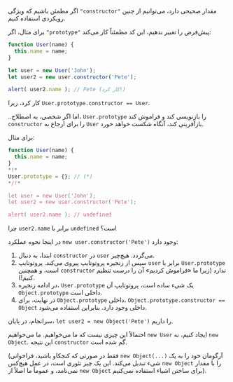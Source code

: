 اگر مطمئن باشیم که ویژگی `"constructor"` مقدار صحیحی دارد، می‌توانیم از چنین رویکردی استفاده کنیم.

برای مثال، اگر `"prototype"` پیش‌فرض را تغییر ندهیم، این کد مطمئناً کار می‌کند:

```js run
function User(name) {
  this.name = name;
}

let user = new User('John');
let user2 = new user.constructor('Pete');

alert( user2.name ); // Pete (کار کرد!)
```

کار کرد، زیرا `User.prototype.constructor == User`. 

..اما اگر شخصی، به اصطلاح، `User.prototype` را بازنویسی کند و فراموش کند `constructor` را برای ارجاع به `User` بازآفرینی کند، آنگاه شکست خواهد خورد.

برای مثال:

```js run
function User(name) {
  this.name = name;
}
*!*
User.prototype = {}; // (*)
*/!*

let user = new User('John');
let user2 = new user.constructor('Pete');

alert( user2.name ); // undefined
```

چرا `user2.name` برابر با `undefined` است؟

در اینجا نحوه عملکرد `new user.constructor('Pete')` وجود دارد:

1. ابتدا، به دنبال `constructor` در `user` می‌گردد. هیچ‌چیز.
2. سپس از زنجیره پروتوتایپ پیروی می‌کند. پروتوتایپ `user` برابر با `User.prototype` است، و همچنین `constructor` ندارد (زیرا ما «فراموش کردیم» آن را درست تنظیم کنیم!).
3. در ادامه زنجیره، `User.prototype` یک شیء ساده است، پروتوتایپ آن `Object.prototype` داخلی است.
4. در نهایت، برای `Object.prototype` داخلی، `Object.prototype.constructor == Object` داخلی وجود دارد. بنابراین استفاده می‌شود.

سر‌انجام، در پایان، `let user2 = new Object('Pete')` را داریم.

احتمالاً این چیزی نیست که ما می‌خواهیم. ما می‌خواهیم `new User` ایجاد کنیم، نه `new Object`. این نتیجه `constructor` گم شده است.

(فقط در صورتی که کنجکاو باشید، فراخوانی `new Object(...)` آرگومان خود را به یک شیء تبدیل می‌کند. این یک چیز تئوری است، در عمل هیچ‌کس `new Object` را با مقدار نمی‌نامد، و عموماً ما اصلاً از `new Object` برای ساختن اشیاء استفاده نمی‌کنیم).